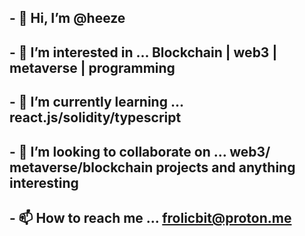 ## - 👋 Hi, I’m @heeze
## - 👀 I’m interested in ... Blockchain | web3 | metaverse | programming
## - 🌱 I’m currently learning ... react.js/solidity/typescript 
## - 💞️ I’m looking to collaborate on ... web3/ metaverse/blockchain projects and anything interesting
## - 📫 How to reach me ... frolicbit@proton.me
